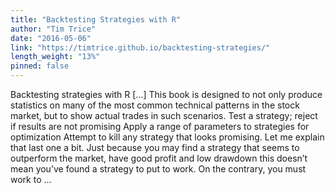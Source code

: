 ```yaml
---
title: "Backtesting Strategies with R"
author: "Tim Trice"
date: "2016-05-06"
link: "https://timtrice.github.io/backtesting-strategies/"
length_weight: "13%"
pinned: false
---
```


Backtesting strategies with R [...] This book is designed to not only produce statistics on many of the most common technical patterns in the stock market, but to show actual trades in such scenarios. Test a strategy; reject if results are not promising Apply a range of parameters to strategies for optimization Attempt to kill any strategy that looks promising. Let me explain that last one a bit. Just because you may find a strategy that seems to outperform the market, have good profit and low drawdown this doesn’t mean you’ve found a strategy to put to work. On the contrary, you must work to  ...
